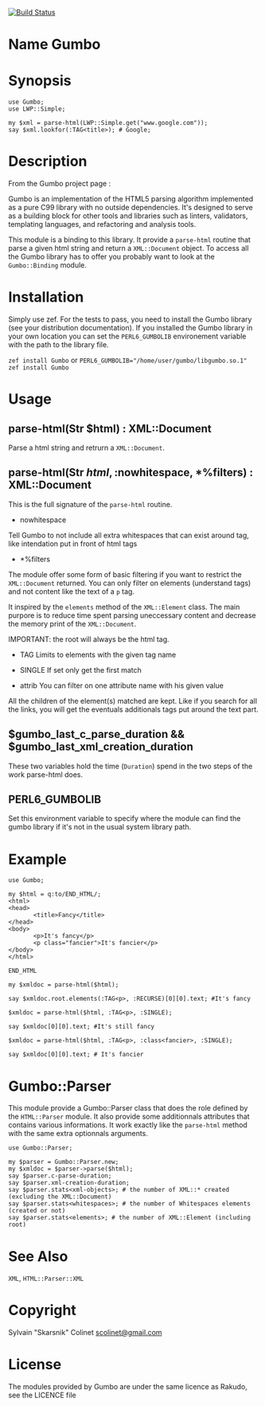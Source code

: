 [![Build Status](https://travis-ci.org/Skarsnik/perl6-gumbo.svg?branch=master)](https://travis-ci.org/Skarsnik/perl6-gumbo)

Name Gumbo
==========

Synopsis
========

    use Gumbo;
    use LWP::Simple;

    my $xml = parse-html(LWP::Simple.get("www.google.com"));
    say $xml.lookfor(:TAG<title>); # Google;

Description
===========

From the Gumbo project page :

Gumbo is an implementation of the HTML5 parsing algorithm implemented as a pure C99 library with no outside dependencies. It's designed to serve as a building block for other tools and libraries such as linters, validators, templating languages, and refactoring and analysis tools.

This module is a binding to this library. It provide a `parse-html` routine that parse a given html string and return a `XML::Document` object. To access all the Gumbo library has to offer you probably want to look at the `Gumbo::Binding` module.

Installation
============

Simply use zef. For the tests to pass, you need to install the Gumbo library (see your distribution documentation). If you installed the Gumbo library in your own location you can set the `PERL6_GUMBOLIB` environement variable with the path to the library file.

`zef install Gumbo` or `PERL6_GUMBOLIB="/home/user/gumbo/libgumbo.so.1" zef install Gumbo`

Usage
=====

parse-html(Str $html) : XML::Document 
--------------------------------------

Parse a html string and retrurn a `XML::Document`. 

parse-html(Str $html, :$nowhitespace, *%filters) : XML::Document
----------------------------------------------------------------

This is the full signature of the `parse-html` routine.

  * nowhitespace

Tell Gumbo to not include all extra whitespaces that can exist around tag, like intendation put in front of html tags

  * *%filters

The module offer some form of basic filtering if you want to restrict the `XML::Document` returned.  You can only filter on elements (understand tags) and not content like the text of a `p` tag.

It inspired by the `elements` method of the `XML::Element` class. The main purpore is to reduce time spent parsing uneccessary content and decrease the memory print of the `XML::Document`.

IMPORTANT: the root will always be the html tag.

  * TAG Limits to elements with the given tag name

  * SINGLE If set only get the first match

  * attrib You can filter on one attribute name with his given value

All the children of the element(s) matched are kept. Like if you search for all the links, you will get the eventuals additionals tags put around the text part.

$gumbo_last_c_parse_duration && $gumbo_last_xml_creation_duration
-----------------------------------------------------------------

These two variables hold the time (`Duration`) spend in the two steps of the work parse-html does.

PERL6_GUMBOLIB
--------------

Set this environment variable to specify where the module can find the gumbo library if it's not in the usual system library path.


Example
=======

    use Gumbo;

    my $html = q:to/END_HTML/;
    <html>
    <head>
           <title>Fancy</title>
    </head>
    <body>
           <p>It's fancy</p>
           <p class="fancier">It's fancier</p>
    </body>
    </html>

    END_HTML

    my $xmldoc = parse-html($html);

    say $xmldoc.root.elements(:TAG<p>, :RECURSE)[0][0].text; #It's fancy

    $xmldoc = parse-html($html, :TAG<p>, :SINGLE);

    say $xmldoc[0][0].text; #It's still fancy

    $xmldoc = parse-html($html, :TAG<p>, :class<fancier>, :SINGLE);

    say $xmldoc[0][0].text; # It's fancier

Gumbo::Parser
=============

This module provide a Gumbo::Parser class that does the role defined by the `HTML::Parser` module. It also provide some additionnals attributes that contains various informations. It work exactly like the `parse-html` method with the same extra optionnals arguments.

    use Gumbo::Parser;

    my $parser = Gumbo::Parser.new;
    my $xmldoc = $parser->parse($html);
    say $parser.c-parse-duration;
    say $parser.xml-creation-duration;
    say $parser.stats<xml-objects>; # the number of XML::* created (excluding the XML::Document)
    say $parser.stats<whitespaces>; # the number of Whitespaces elements (created or not)
    say $parser.stats<elements>; # the number of XML::Element (including root)

See Also
========

`XML`, `HTML::Parser::XML`

Copyright
=========

Sylvain "Skarsnik" Colinet <scolinet@gmail.com>

License
=======

The modules provided by Gumbo are under the same licence as Rakudo, see the LICENCE file
